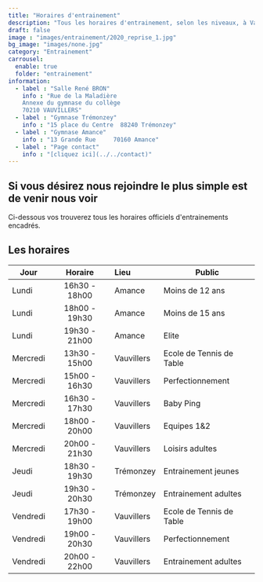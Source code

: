 ```yaml
---
title: "Horaires d'entrainement"
description: "Tous les horaires d'entrainement, selon les niveaux, à Vauvillers mais aussi à Amance et à Trémonzey !"
draft: false
image : "images/entrainement/2020_reprise_1.jpg"
bg_image: "images/none.jpg"
category: "Entrainement"
carrousel:
  enable: true
  folder: "entrainement"
information:
  - label : "Salle René BRON"
    info : "Rue de la Maladière 
    Annexe du gymnase du collège
    70210 VAUVILLERS"
  - label : "Gymnase Trémonzey"
    info : "15 place du Centre  88240 Trémonzey"
  - label : "Gymnase Amance"
    info : "13 Grande Rue     70160 Amance"
  - label : "Page contact"
    info : "[cliquez ici](../../contact)"
---
```


## Si vous désirez nous rejoindre le plus simple est de venir nous voir
Ci-dessous vos trouverez tous les horaires officiels d'entrainements encadrés.

## Les horaires

<div class="table-wrapper">

| Jour     |      Horaire  |  Lieu      | Public                   |
|----------|:-------------:|:------     |------------              |
| Lundi    | 16h30 - 18h00 | Amance     | Moins de 12 ans          |
| Lundi    | 18h00 - 19h30 | Amance     | Moins de 15 ans          |
| Lundi    | 19h30 - 21h00 | Amance     | Elite                    |
| Mercredi | 13h30 - 15h00 | Vauvillers | Ecole de Tennis de Table |
| Mercredi | 15h00 - 16h30 | Vauvillers | Perfectionnement         |
| Mercredi | 16h30 - 17h30 | Vauvillers | Baby Ping                |
| Mercredi | 18h00 - 20h00 | Vauvillers | Equipes 1&2              |
| Mercredi | 20h00 - 21h30 | Vauvillers | Loisirs adultes          |
| Jeudi    | 18h30 - 19h30 | Trémonzey  | Entrainement jeunes      |
| Jeudi    | 19h30 - 20h30 | Trémonzey  | Entrainement adultes     |
| Vendredi | 17h30 - 19h00 | Vauvillers | Ecole de Tennis de Table |
| Vendredi | 19h00 - 20h30 | Vauvillers | Perfectionnement         |
| Vendredi | 20h00 - 22h00 | Vauvillers | Entrainement adultes     |

</div>